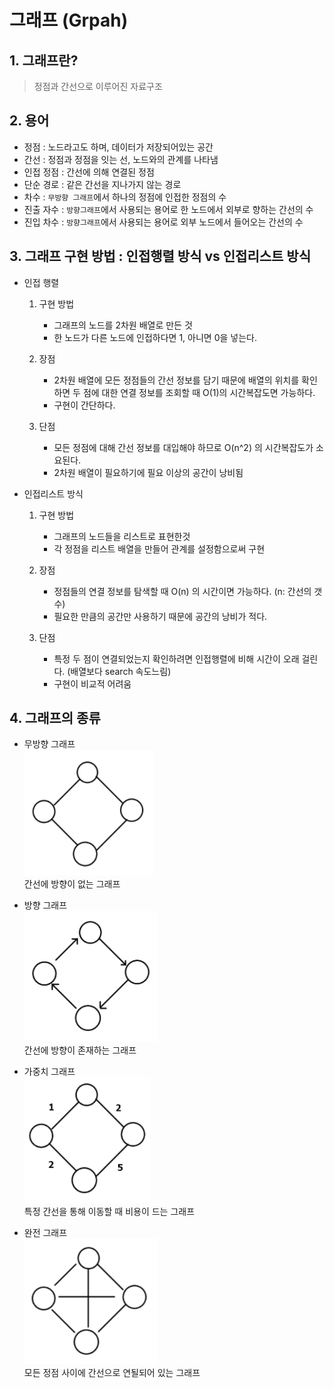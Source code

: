 # 그래프 (Grpah)

## 1. 그래프란?

> 정점과 간선으로 이루어진 자료구조

## 2. 용어

- 정점 : 노드라고도 하며, 데이터가 저장되어있는 공간
- 간선 : 정점과 정점을 잇는 선, 노드와의 관계를 나타냄
- 인접 정점 : 간선에 의해 연결된 정점
- 단순 경로 : 같은 간선을 지나가지 않는 경로
- 차수 : `무방향 그래프`에서 하나의 정점에 인접한 정점의 수
- 진출 자수 : `방향그래프`에서 사용되는 용어로 한 노드에서 외부로 향하는 간선의 수
- 진입 차수 : `방향그래프`에서 사용되는 용어로 외부 노드에서 들어오는 간선의 수

## 3. 그래프 구현 방법 : 인접행렬 방식 vs 인접리스트 방식

- 인접 행렬

  1. 구현 방법

     - 그래프의 노드를 2차원 배열로 만든 것
     - 한 노드가 다른 노드에 인접하다면 1, 아니면 0을 넣는다.

  2. 장점

     - 2차원 배열에 모든 정점들의 간선 정보를 담기 때문에 배열의 위치를 확인하면 두 점에 대한 연결 정보를 조회할 때 O(1)의 시간복잡도면 가능하다.
     - 구현이 간단하다.

  3. 단점
     - 모든 정점에 대해 간선 정보를 대입해야 하므로 O(n^2) 의 시간복잡도가 소요된다.
     - 2차원 배열이 필요하기에 필요 이상의 공간이 낭비됨

- 인접리스트 방식

  1. 구현 방법

     - 그래프의 노드들을 리스트로 표현한것
     - 각 정점을 리스트 배열을 만들어 관계를 설정함으로써 구현

  2. 장점

     - 정점들의 연결 정보를 탐색할 때 O(n) 의 시간이면 가능하다. (n: 간선의 갯수)
     - 필요한 만큼의 공간만 사용하기 때문에 공간의 낭비가 적다.

  3. 단점
     - 특정 두 점이 연결되었는지 확인하려면 인접행렬에 비해 시간이 오래 걸린다. (배열보다 search 속도느림)
     - 구현이 비교적 어려움

## 4. 그래프의 종류

- 무방향 그래프  
  ![](./images/nodirect.PNG)  
   간선에 방향이 없는 그래프

- 방향 그래프  
  ![](./images/direct.PNG)  
   간선에 방향이 존재하는 그래프

- 가중치 그래프  
  ![](./images/WEIGHT.PNG)  
   특정 간선을 통해 이동할 때 비용이 드는 그래프

- 완전 그래프  
  ![](./images/complete.PNG)  
   모든 정점 사이에 간선으로 연될되어 있는 그래프
